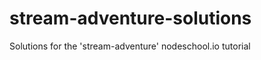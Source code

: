 stream-adventure-solutions
==========================

Solutions for the 'stream-adventure' nodeschool.io tutorial
